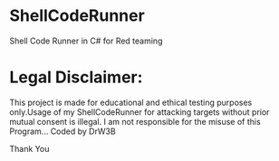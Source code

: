 # ShellCodeRunner
Shell Code Runner in C# for Red teaming


# Legal Disclaimer:

This project is made for educational and ethical testing purposes only.Usage of my ShellCodeRunner for attacking targets without prior mutual consent is illegal. I am not responsible for the misuse of this Program...
Coded by DrW3B

Thank You

